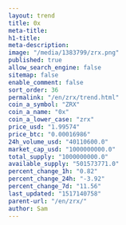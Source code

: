 ```yaml
---
layout: trend
title: 0x
meta-title: 
h1-title: 
meta-description: 
image: "/media/1383799/zrx.png"
published: true
allow_search_engine: false
sitemap: false
enable_comment: false
sort_order: 36
permalink: "/en/zrx/trend.html"
coin_a_symbol: "ZRX"
coin_a_name: "0x"
coin_a_lower_case: "zrx"
price_usd: "1.99574"
price_btc: "0.00016986"
24h_volume_usd: "40110600.0"
market_cap_usd: "1000000000.0"
total_supply: "1000000000.0"
available_supply: "501573771.0"
percent_change_1h: "0.82"
percent_change_24h: "-3.92"
percent_change_7d: "11.56"
last_updated: "1517140758"
parent-url: "/en/zrx/"
author: Sam
---
```


